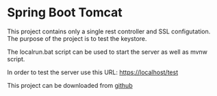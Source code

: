 # Spring Boot Tomcat
This project contains only a single rest controller and SSL configutation.
The purpose of the project is to test the keystore.

The localrun.bat script can be used to start the server as well as mvnw script.

In order to test the server use this URL: [https://localhost/test](https://localhost/test)

This project can be downloaded from [github](https://github.com/zeevbensender/tomcat-with-ssl.git)